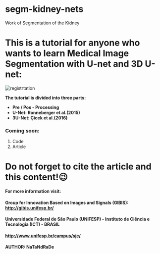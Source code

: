 # segm-kidney-nets
Work of Segmentation of the Kidney

# This is a tutorial for anyone who wants to learn Medical Image Segmentation with U-net and 3D U-net:
![registrtation](https://user-images.githubusercontent.com/24567632/47958113-3b28e800-dfa3-11e8-8efb-205c9db8b3a6.png)

**The tutorial is divided into three parts:**

- **Pre / Pos - Processing**
- **U-Net: Ronneberger et al.(2015)**
- **3U-Net: Çicek et al.(2016)**
 
### Coming soon: 
1) Code
2) Article

# Do not forget to cite the article and this content!:wink:

#### For more information visit: 
#### Group for Innovation Based on Images and Signals (GIBIS): http://gibis.unifesp.br/

#### Universidade Federal de São Paulo (UNIFESP) - Instituto de Ciência e Tecnologia (ICT) - BRASIL 
#### http://www.unifesp.br/campus/sjc/


#### AUTHOR: NaTaNdRaDe











